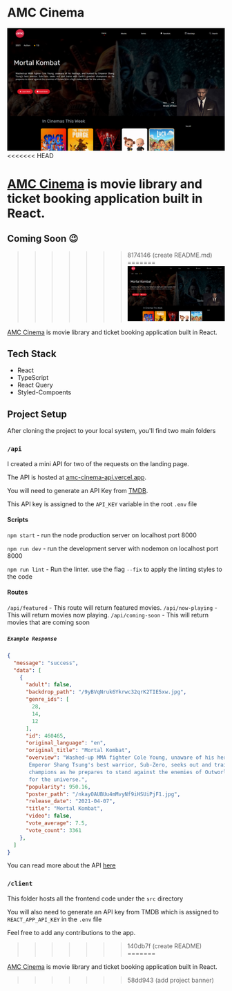 # AMC Cinema

![amcbanner](/src/assets/amcbanner.png)
<<<<<<< HEAD

[AMC Cinema](https://amc-cinema.verce.app) is movie library and ticket booking application built in React.
=======
## Coming Soon 😉
>>>>>>> 8174146 (create README.md)
=======
![amcbanner](/client/src/assets/amcbanner.png)

[AMC Cinema](https://amc-cinema.verce.app) is movie library and ticket booking application built in React.

## Tech Stack
- React
- TypeScript
- React Query
- Styled-Compoents


## Project Setup

After cloning the project to your local system, you'll find two main folders

### `/api`

I created a mini API for two of the requests on the landing page.

The API is hosted at [amc-cinema-api.vercel.app](https://amc-cinema-api.vercel.app).

You will need to generate an API Key from [TMDB](https://www.themoviedb.org/documentation/api).

This API key is assigned to the `API_KEY` variable in the root `.env` file

#### Scripts

`npm start` - run the node production server on localhost port 8000

`npm run dev` - run the development server with nodemon on localhost port 8000

`npm run lint` - Run the linter. use the flag `--fix` to apply the linting styles to the code

#### Routes

`/api/featured` - This route will return featured movies.
`/api/now-playing` - This will return movies now playing.
`/api/coming-soon` - This will return movies that are coming soon

##### `Example Response`

```json
{
  "message": "success",
  "data": [
    {
      "adult": false,
      "backdrop_path": "/9yBVqNruk6Ykrwc32qrK2TIE5xw.jpg",
      "genre_ids": [
        28,
        14,
        12
      ],
      "id": 460465,
      "original_language": "en",
      "original_title": "Mortal Kombat",
      "overview": "Washed-up MMA fighter Cole Young, unaware of his heritage, and hunted by
       Emperor Shang Tsung's best warrior, Sub-Zero, seeks out and trains with Earth's greatest
       champions as he prepares to stand against the enemies of Outworld in a high stakes battle
       for the universe.",
      "popularity": 950.16,
      "poster_path": "/nkayOAUBUu4mMvyNf9iHSUiPjF1.jpg",
      "release_date": "2021-04-07",
      "title": "Mortal Kombat",
      "video": false,
      "vote_average": 7.5,
      "vote_count": 3361
    },
  ]
}
```
You can read more about the API [here](https://amc-cinema-api.vercel.app)

### `/client`

This folder hosts all the frontend code under the `src` directory

You will also need to generate an API key from TMDB which is assigned to `REACT_APP_API_KEY` in the `.env` file

Feel free to add any contributions to the app.
>>>>>>> 140db7f (create README)
=======

[AMC Cinema](https://amc-cinema.verce.app) is movie library and ticket booking application built in React.
>>>>>>> 58dd943 (add project banner)
